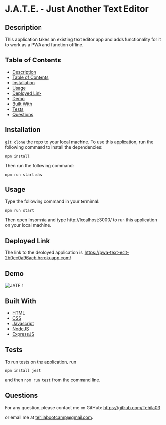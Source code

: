 # J.A.T.E. - Just Another Text Editor

## Description

This application takes an existing text editor app and adds functionality for it to work as a PWA and function offline.

## Table of Contents

- [Description](#description)
- [Table of Contents](#table-of-contents)
- [Installation](#installation)
- [Usage](#usage)
- [Deployed Link](#deployed-link)
- [Demo](#demo)
- [Built With](#built-with)
- [Tests](#tests)
- [Questions](#questions)

## Installation

`git clone` the repo to your local machine. To use this application, run the following command to install the dependencies:

`npm install`

Then run the following command:

`npm run start:dev`

## Usage

Type the following command in your termimal:

`npm run start`

Then open Insomnia and type http://localhost:3000/ to run this application on your local machine.

## Deployed Link

The link to the deployed application is: https://pwa-text-edit-2b0ec0a96acb.herokuapp.com/

## Demo

![JATE 1](https://github.com/Tehila03/pwa-text-editor/assets/125328462/58a35dd5-e169-4e6e-852a-2580bd20ac67)


## Built With

- [HTML](https://developer.mozilla.org/en-US/docs/Web/HTML)
- [CSS](https://developer.mozilla.org/en-US/docs/Web/CSS)
- [Javascript](https://developer.mozilla.org/en-US/docs/Web/Javascript)
- [NodeJS](https://nodejs.org/en/)
- [ExpressJS](https://expressjs.com/)

## Tests

To run tests on the application, run

`npm install jest`

and then `npm run test` from the command line.

## Questions

For any question, please contact me on GitHub: https://github.com/Tehila03

 or email me at tehilabootcamp@gmail.com.

